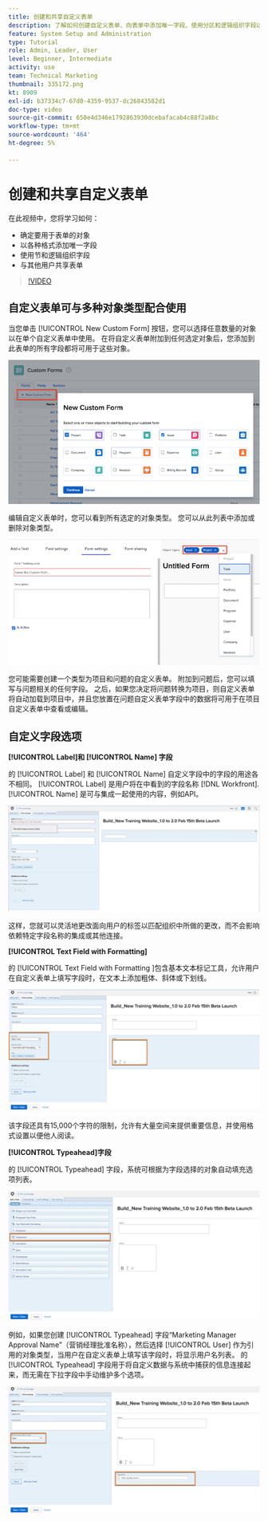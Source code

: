 ```yaml
---
title: 创建和共享自定义表单
description: 了解如何创建自定义表单、向表单中添加唯一字段、使用分区和逻辑组织字段以及与用户共享表单。
feature: System Setup and Administration
type: Tutorial
role: Admin, Leader, User
level: Beginner, Intermediate
activity: use
team: Technical Marketing
thumbnail: 335172.png
kt: 8909
exl-id: b37334c7-67d0-4359-9537-dc26843582d1
doc-type: video
source-git-commit: 650e4d346e1792863930dcebafacab4c88f2a8bc
workflow-type: tm+mt
source-wordcount: '464'
ht-degree: 5%

---
```


# 创建和共享自定义表单

在此视频中，您将学习如何：

* 确定要用于表单的对象
* 以各种格式添加唯一字段
* 使用节和逻辑组织字段
* 与其他用户共享表单

>[!VIDEO](https://video.tv.adobe.com/v/335172/?quality=12&learn=on)

## 自定义表单可与多种对象类型配合使用

当您单击 [!UICONTROL New Custom Form] 按钮，您可以选择任意数量的对象以在单个自定义表单中使用。 在将自定义表单附加到任何选定对象后，您添加到此表单的所有字段都将可用于这些对象。

![显示 [!UICONTROL New Custom Form] 对象选项](assets/create-custom-form.png)

编辑自定义表单时，您可以看到所有选定的对象类型。 您可以从此列表中添加或删除对象类型。

![自定义表单窗口，显示在表单编辑期间选定的对象类型](assets/edit-custom-form.png)

您可能需要创建一个类型为项目和问题的自定义表单。 附加到问题后，您可以填写与问题相关的任何字段。 之后，如果您决定将问题转换为项目，则自定义表单将自动加载到项目中，并且您放置在问题自定义表单字段中的数据将可用于在项目自定义表单中查看或编辑。

## 自定义字段选项

**[!UICONTROL Label]和 [!UICONTROL Name] 字段**

的 [!UICONTROL Label] 和 [!UICONTROL Name] 自定义字段中的字段的用途各不相同。 [!UICONTROL Label] 是用户将在中看到的字段名称 [!DNL Workfront]. [!UICONTROL Name] 是可与集成一起使用的内容，例如API。

![显示自定义表单窗口 [!UICONTROL Label] 和 [!UICONTROL Name] 字段](assets/custom-forms-field-label-and-name.png)

这样，您就可以灵活地更改面向用户的标签以匹配组织中所做的更改，而不会影响依赖特定字段名称的集成或其他连接。

**[!UICONTROL Text Field with Formatting]**

的 [!UICONTROL Text Field with Formatting ]包含基本文本标记工具，允许用户在自定义表单上填写字段时，在文本上添加粗体、斜体或下划线。

![显示自定义表单窗口 [!UICONTROL Text Field with Formatting] 选项](assets/custom-forms-text-field-with-formatting.png)

该字段还具有15,000个字符的限制，允许有大量空间来提供重要信息，并使用格式设置以便他人阅读。

**[!UICONTROL Typeahead]字段**

的 [!UICONTROL Typeahead] 字段，系统可根据为字段选择的对象自动填充选项列表。

![显示自定义表单窗口 [!UICONTROL Typeahead] 字段选项](assets/custom-forms-typeahead-1.png)

例如，如果您创建 [!UICONTROL Typeahead] 字段“Marketing Manager Approval Name”（营销经理批准名称），然后选择 [!UICONTROL User] 作为引用的对象类型，当用户在自定义表单上填写该字段时，将显示用户名列表。 的 [!UICONTROL Typeahead] 字段用于将自定义数据与系统中捕获的信息连接起来，而无需在下拉字段中手动维护多个选项。

![显示自定义表单窗口 [!UICONTROL Typeahead] 下拉菜单](assets/custom-forms-typeahead-2.png)
